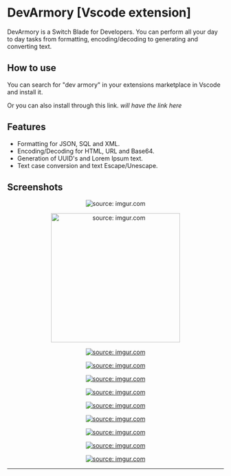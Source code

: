 # DevArmory [Vscode extension]

DevArmory is a Switch Blade for Developers. You can perform all your day to day tasks from formatting, encoding/decoding to generating and converting text.

## How to use

You can search for "dev armory" in your extensions marketplace in Vscode and install it. 

Or you can also install through this link. *will have the link here*

## Features

* Formatting for JSON, SQL and XML.
* Encoding/Decoding for HTML, URL and Base64.
* Generation of UUID's and Lorem Ipsum text.
* Text case conversion and text Escape/Unescape.

## Screenshots
<!-- case converter -->
<p align="center">
    <a ><img src="https://i.imgur.com/x6VqqgC.png" title="source: imgur.com" /></a> 
</p>
<!-- text escaper -->
<p align="center">
    <a><img src="https://i.imgur.com/UcOVGts.png" title="source: imgur.com" height="300"/></a>
<p>
<!-- need to add sizes from here -->
<!-- html encoder -->
<p align="center">
    <a href="https://imgur.com/lXuNrEq"><img src="https://i.imgur.com/lXuNrEq.png" title="source: imgur.com" /></a>
<p>
<!-- base64 encoder -->
<p align="center">
    <a href="https://imgur.com/YOR39Ng"><img src="https://i.imgur.com/YOR39Ng.png" title="source: imgur.com" /></a>
<p>
<!-- url encoder -->
<p align="center">
    <a href="https://imgur.com/seyqoZY"><img src="https://i.imgur.com/seyqoZY.png" title="source: imgur.com" /></a>
<p>
<!-- xml formatter -->
<p align="center">
    <a href="https://imgur.com/RzO1QhJ"><img src="https://i.imgur.com/RzO1QhJ.png" title="source: imgur.com" /></a>
<p>
<!-- sql formatter -->
<p align="center">
    <a href="https://imgur.com/dgJ2y2q"><img src="https://i.imgur.com/dgJ2y2q.png" title="source: imgur.com" /></a>
<p>
<!-- json formatter -->
<p align="center">
    <a href="https://imgur.com/TOMKH7X"><img src="https://i.imgur.com/TOMKH7X.png" title="source: imgur.com" /></a>
<p>
<!-- lorem generator -->
<p align="center">
    <a href="https://imgur.com/31tTQBr"><img src="https://i.imgur.com/31tTQBr.png" title="source: imgur.com" /></a>
<p>
<!-- uuid generator -->
<p align="center">
    <a href="https://imgur.com/uJAo3Hn"><img src="https://i.imgur.com/uJAo3Hn.png" title="source: imgur.com" /></a>
<p>
<p align="center">
    <a href="https://imgur.com/dgJ2y2q"><img src="https://i.imgur.com/dgJ2y2q.png" title="source: imgur.com" /></a>
<p>


---


